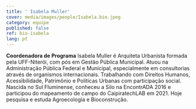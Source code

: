 ```yaml
---
title: ' Isabela Muller'
cover: media/images/people/Isabela.bio.jpeg
category: equipe
published: false
ref: bio-isabela
lang: pt
---
```

**Coordenadora de Programa** Isabela Muller é Arquiteta Urbanista formada pela UFF-Niterói, com pós em Gestão Pública Municipal. Atuou na Administração Pública Federal e Municipal, especialmente em consultorias através de organismos internacionais. Trabalhando com Direitos Humanos, Acessibilidade, Patrimônio e Políticas Urbanas com participação social. Nascida no Sul Fluminense, conheceu a Silo na EncontrADA 2016 e participou do mapeamento de campo do CaipiratechLAB em 2021. Hoje pesquisa e estuda Agroecologia e Bioconstrução.
